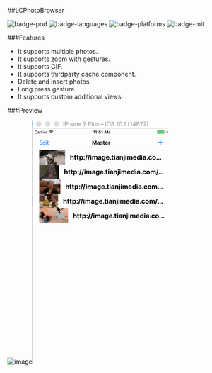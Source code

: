 ##LCPhotoBrowser 

![badge-pod] ![badge-languages] ![badge-platforms] ![badge-mit]

###Features
 * It supports multiple photos.
 * It supports zoom with gestures.
 * It supports GIF.
 * It supports thirdparty cache component.
 * Delete and insert photos.
 * Long press gesture.
 * It supports custom additional views.
 
###Preview

![image](https://github.com/titman/Pictures-of-the-warehouse/blob/master/LCPhotoBrowser1.gif?raw=false)![image](https://github.com/titman/Pictures-of-the-warehouse/blob/master/LCPhotoBrowser2.gif?raw=false)



[badge-platforms]: https://img.shields.io/badge/platforms-iOS-lightgrey.svg
[badge-pod]: https://img.shields.io/cocoapods/v/LCPhotoBrowser.svg?label=version
[badge-languages]: https://img.shields.io/badge/languages-ObjC-orange.svg
[badge-mit]: https://img.shields.io/badge/license-MIT-blue.svg
